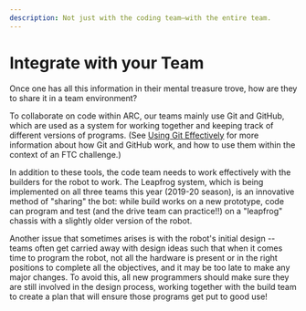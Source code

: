 ```yaml
---
description: Not just with the coding team—with the entire team.
---
```


# Integrate with your Team

Once one has all this information in their mental treasure trove, how are they to share it in a team environment?

To collaborate on code within ARC, our teams mainly use Git and GitHub, which are used as a system for working together and keeping track of different versions of programs. (See [Using Git Effectively](https://andover-robotics.gitbook.io/arc-software/working-with-a-team/using-git-effectively) for more information about how Git and GitHub work, and how to use them within the context of an FTC challenge.) 

In addition to these tools, the code team needs to work effectively with the builders for the robot to work. The Leapfrog system, which is being implemented on all three teams this year (2019-20 season), is an innovative method of "sharing" the bot: while build works on a new prototype, code can program and test (and the drive team can practice!!) on a "leapfrog" chassis with a slightly older version of the robot.

Another issue that sometimes arises is with the robot's initial design -- teams often get carried away with design ideas such that when it comes time to program the robot, not all the hardware is present or in the right positions to complete all the objectives, and it may be too late to make any major changes. To avoid this, all new programmers should make sure they are still involved in the design process, working together with the build team to create a plan that will ensure those programs get put to good use!

